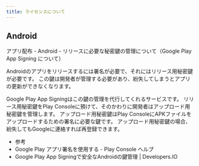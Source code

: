 ```yaml
---
title: ライセンスについて
---
```







## Android

アプリ配布 - Android - リリースに必要な秘密鍵の管理について（Google Play App Signing について）

Androidのアプリをリリースするには署名が必要で、それにはリリース用秘密鍵が必要です。
この鍵は開発者が管理する必要があり、紛失してしまうとアプリの更新ができなくなります。

Google Play App Signingはこの鍵の管理を代行してくれるサービスです。
リリース用秘密鍵をPlay Consoleに預けて、そのかわりに開発者はアップロード用秘密鍵を管理します。
アップロード用秘密鍵はPlay ConsoleにAPKファイルをアップロードするための署名に必要な鍵です。
アップロード用秘密鍵の場合、紛失してもGoogleに連絡すれば再登録できます。


 - 参考
  - Google Play アプリ署名を使用する - Play Console ヘルプ
  - Google Play App Signingで安全なAndroidの鍵管理 | Developers.IO